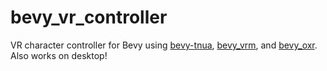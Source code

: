 # bevy_vr_controller

VR character controller for Bevy using [bevy-tnua](https://github.com/idanarye/bevy-tnua),
[bevy_vrm](https://github.com/unavi-xyz/bevy_vrm), and [bevy_oxr](https://github.com/awtterpip/bevy_oxr).
Also works on desktop!
